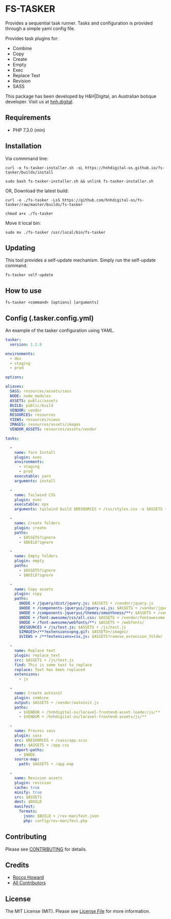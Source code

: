 # FS-TASKER

Provides a sequential task runner. Tasks and configuration is provided through a simple yaml config file.

Provides task plugins for:
* Combine
* Copy
* Create
* Empty
* Exec
* Replace Text
* Revision
* SASS

This package has been developed by H&H|Digital, an Australian botique developer. Visit us at [hnh.digital](http://hnh.digital).

## Requirements

* PHP 7.3.0 (min)

## Installation

Via commmand line:

`curl -o fs-tasker-installer.sh -sL https://hnhdigital-os.github.io/fs-tasker/builds/install`

`sudo bash fs-tasker-installer.sh && unlink fs-tasker-installer.sh`

OR, Download the latest build:

`curl -o ./fs-tasker -LsS https://github.com/hnhdigital-os/fs-tasker/raw/master/builds/fs-tasker`

`chmod a+x ./fs-tasker`

Move it local bin:

`sudo mv ./fs-tasker /usr/local/bin/fs-tasker`

## Updating

This tool provides a self-update mechanism. Simply run the self-update command.

`fs-tasker self-update`

## How to use

```
fs-tasker <command> [options] [arguments]
```

## Config (.tasker.config.yml)

An example of the tasker configuration using YAML.

```yaml
tasker:
  version: 1.2.0

environments:
  - dev
  - staging
  - prod

options:

aliases:
  SASS: resources/assets/sass
  NODE: node_modules
  ASSETS: public/assets
  BUILD: public/build
  VENDOR: vendor
  RESOURCES: resources
  VIEWS: resources/views
  IMAGES: resources/assets/images
  VENDOR_ASSETS: resources/assets/vendor

tasks:

  -
    name: Yarn Install
    plugin: exec
    environments:
      - staging
      - prod
    executable: yarn
    arguments: install

  -
    name: Tailwind CSS
    plugin: exec
    executable: npx
    arguments: tailwind build $RESOURCES + /css/styles.css -o $ASSETS + /output.css

  -
    name: Create folders
    plugin: create
    paths:
      - $ASSETS?ignore
      - $BUILD?ignore

  -
    name: Empty folders
    plugin: empty
    paths:
      - $ASSETS?ignore
      - $BUILD?ignore

  - 
    name: Copy assets
    plugin: copy
    paths:
      $NODE + /jquery/dist/jquery.js: $ASSETS + /vendor/jquery.js
      $NODE + /components-jqueryui/jquery-ui.js: $ASSETS + /vendor/jquery-ui.js
      $NODE + /components-jqueryui/themes/smoothness/**: $ASSETS + /vendor/jquery-ui/themes/smoothness/
      $NODE + /font-awesome/css/all.css: $ASSETS + /vendor/fontawesome.css
      $NODE + /font-awesome/webfonts/**: $ASSETS + /webfonts/
      $RESOURCES + /js/test.js: $ASSETS + /js/test.js
      $IMAGES+/**?extensions=png,gif: $ASSETS+/images/
      $VIEWS + /**?extensions=css,js: $ASSETS?remove_extension_folder

  -
    name: Replace text
    plugin: replace_text
    src: $ASSETS + /js/test.js
    find: This is some text to replace
    replace: Text has been replaced
    extensions:
      - js

  -
    name: Create autoinit
    plugin: combine
    output: $ASSETS + /vendor/autoinit.js
    paths:
      - $VENDOR + /hnhdigital-os/laravel-frontend-asset-loader/js/**
      - $VENDOR + /hnhdigital-os/laravel-frontend-assets/js/**

  -
    name: Process sass
    plugin: sass
    src: $RESOURCES + /sass/app.scss
    dest: $ASSETS + /app.css
    import-paths:
      - $NODE
    source-map: 
      path: $ASSETS + /app.map

  - 
    name: Revision assets
    plugin: revision
    cache: true
    minify: true
    src: $ASSETS
    dest: $BUILD
    manifest:
      formats:
        json: $BUILD + /rev-manifest.json
        php: config/rev-manifest.php


```

## Contributing

Please see [CONTRIBUTING](https://github.com/hnhdigital-os/fs-tasker/blob/master/CONTRIBUTING.md) for details.

## Credits

* [Rocco Howard](https://github.com/RoccoHoward)
* [All Contributors](https://github.com/hnhdigital-os/fs-tasker/contributors)

## License

The MIT License (MIT). Please see [License File](https://github.com/hnhdigital-os/fs-tasker/blob/master/LICENSE.md) for more information.
